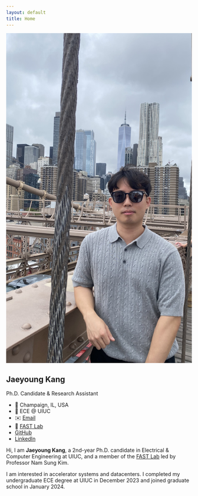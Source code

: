 ```yaml
---
layout: default
title: Home
---
```


<!-- Font Awesome for icons -->
<link
  rel="stylesheet"
  href="https://cdnjs.cloudflare.com/ajax/libs/font-awesome/6.4.2/css/all.min.css"
  integrity="sha512-pJYFQ5XJnEUgPHExMf+k6zkjIHPvXhTEJF6/+D06S0x0/KHWqPoE4d9DtGnaPJ2sgjdZPqJAKDl60lWlZfhtaQ=="
  crossorigin="anonymous"
  referrerpolicy="no-referrer"
/>
<!-- Your custom CSS -->
<link rel="stylesheet" href="assets/css/style.css">

<div class="profile-container">

  <!-- LEFT COLUMN -->
  <div class="profile-sidebar">
    <img src="assets/img/profile_pic.jpg" alt="Jaeyoung Kang">
    <h2>Jaeyoung Kang</h2>
    <p>Ph.D. Candidate & Research Assistant</p>
    <ul>
      <li>📍 Champaign, IL, USA</li>
      <li>🏫 ECE @ UIUC</li>
      <li>✉️ <a href="mailto:jaeyoung@illinois.edu">Email</a></li>
      <li>🔗 <a href="https://fast.ece.illinois.edu/">FAST Lab</a></li>
      <li>
        <a href="https://github.com/Jae0504" target="_blank">
          <i class="fab fa-github"></i> GitHub
        </a>
      </li>
      <li>
        <a href="https://www.linkedin.com/in/jaeyoung-kang-653aa8250/" target="_blank">
          <i class="fab fa-linkedin"></i> LinkedIn
        </a>
      </li>
    </ul>
  </div>

  <!-- RIGHT COLUMN -->
  <div class="profile-main">
    <p>Hi, I am <strong>Jaeyoung Kang</strong>, a 2nd-year Ph.D. candidate in Electrical & Computer Engineering at UIUC, and a member of the <a href="https://fast.ece.illinois.edu/">FAST Lab</a> led by Professor Nam Sung Kim.</p>
    <p>I am interested in accelerator systems and datacenters. I completed my undergraduate ECE degree at UIUC in December 2023 and joined graduate school in January 2024.</p>
  </div>

</div>